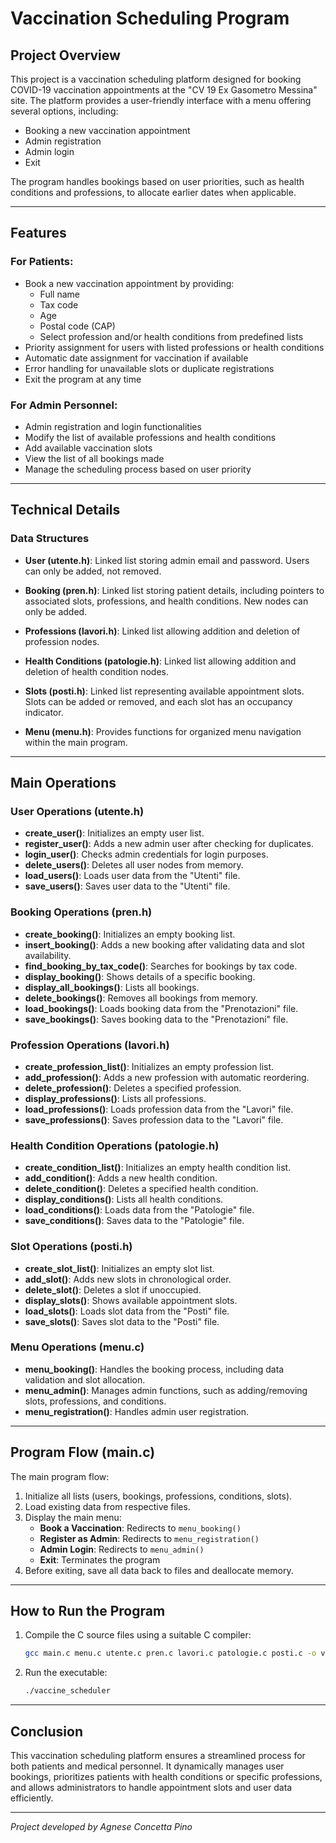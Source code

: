 # Vaccination Scheduling Program

## Project Overview

This project is a vaccination scheduling platform designed for booking COVID-19 vaccination appointments at the "CV 19 Ex Gasometro Messina" site. The platform provides a user-friendly interface with a menu offering several options, including:

- Booking a new vaccination appointment
- Admin registration
- Admin login
- Exit

The program handles bookings based on user priorities, such as health conditions and professions, to allocate earlier dates when applicable.

---

## Features

### For Patients:
- Book a new vaccination appointment by providing:
  - Full name
  - Tax code
  - Age
  - Postal code (CAP)
  - Select profession and/or health conditions from predefined lists
- Priority assignment for users with listed professions or health conditions
- Automatic date assignment for vaccination if available
- Error handling for unavailable slots or duplicate registrations
- Exit the program at any time

### For Admin Personnel:
- Admin registration and login functionalities
- Modify the list of available professions and health conditions
- Add available vaccination slots
- View the list of all bookings made
- Manage the scheduling process based on user priority

---

## Technical Details

### Data Structures

- **User (utente.h)**: Linked list storing admin email and password. Users can only be added, not removed.

- **Booking (pren.h)**: Linked list storing patient details, including pointers to associated slots, professions, and health conditions. New nodes can only be added.

- **Professions (lavori.h)**: Linked list allowing addition and deletion of profession nodes.

- **Health Conditions (patologie.h)**: Linked list allowing addition and deletion of health condition nodes.

- **Slots (posti.h)**: Linked list representing available appointment slots. Slots can be added or removed, and each slot has an occupancy indicator.

- **Menu (menu.h)**: Provides functions for organized menu navigation within the main program.

---

## Main Operations

### User Operations (utente.h)
- **create_user()**: Initializes an empty user list.
- **register_user()**: Adds a new admin user after checking for duplicates.
- **login_user()**: Checks admin credentials for login purposes.
- **delete_users()**: Deletes all user nodes from memory.
- **load_users()**: Loads user data from the "Utenti" file.
- **save_users()**: Saves user data to the "Utenti" file.

### Booking Operations (pren.h)
- **create_booking()**: Initializes an empty booking list.
- **insert_booking()**: Adds a new booking after validating data and slot availability.
- **find_booking_by_tax_code()**: Searches for bookings by tax code.
- **display_booking()**: Shows details of a specific booking.
- **display_all_bookings()**: Lists all bookings.
- **delete_bookings()**: Removes all bookings from memory.
- **load_bookings()**: Loads booking data from the "Prenotazioni" file.
- **save_bookings()**: Saves booking data to the "Prenotazioni" file.

### Profession Operations (lavori.h)
- **create_profession_list()**: Initializes an empty profession list.
- **add_profession()**: Adds a new profession with automatic reordering.
- **delete_profession()**: Deletes a specified profession.
- **display_professions()**: Lists all professions.
- **load_professions()**: Loads profession data from the "Lavori" file.
- **save_professions()**: Saves profession data to the "Lavori" file.

### Health Condition Operations (patologie.h)
- **create_condition_list()**: Initializes an empty health condition list.
- **add_condition()**: Adds a new health condition.
- **delete_condition()**: Deletes a specified health condition.
- **display_conditions()**: Lists all health conditions.
- **load_conditions()**: Loads data from the "Patologie" file.
- **save_conditions()**: Saves data to the "Patologie" file.

### Slot Operations (posti.h)
- **create_slot_list()**: Initializes an empty slot list.
- **add_slot()**: Adds new slots in chronological order.
- **delete_slot()**: Deletes a slot if unoccupied.
- **display_slots()**: Shows available appointment slots.
- **load_slots()**: Loads slot data from the "Posti" file.
- **save_slots()**: Saves slot data to the "Posti" file.

### Menu Operations (menu.c)
- **menu_booking()**: Handles the booking process, including data validation and slot allocation.
- **menu_admin()**: Manages admin functions, such as adding/removing slots, professions, and conditions.
- **menu_registration()**: Handles admin user registration.

---

## Program Flow (main.c)

The main program flow:
1. Initialize all lists (users, bookings, professions, conditions, slots).
2. Load existing data from respective files.
3. Display the main menu:
   - **Book a Vaccination**: Redirects to `menu_booking()`
   - **Register as Admin**: Redirects to `menu_registration()`
   - **Admin Login**: Redirects to `menu_admin()`
   - **Exit**: Terminates the program
4. Before exiting, save all data back to files and deallocate memory.

---

## How to Run the Program

1. Compile the C source files using a suitable C compiler:
   ```bash
   gcc main.c menu.c utente.c pren.c lavori.c patologie.c posti.c -o vaccine_scheduler
   ```

2. Run the executable:
   ```bash
   ./vaccine_scheduler
   ```

---

## Conclusion

This vaccination scheduling platform ensures a streamlined process for both patients and medical personnel. It dynamically manages user bookings, prioritizes patients with health conditions or specific professions, and allows administrators to handle appointment slots and user data efficiently.

---

*Project developed by Agnese Concetta Pino*

